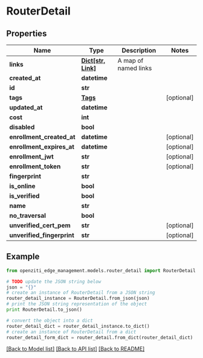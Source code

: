 # RouterDetail


## Properties
Name | Type | Description | Notes
------------ | ------------- | ------------- | -------------
**links** | [**Dict[str, Link]**](Link.md) | A map of named links | 
**created_at** | **datetime** |  | 
**id** | **str** |  | 
**tags** | [**Tags**](Tags.md) |  | [optional] 
**updated_at** | **datetime** |  | 
**cost** | **int** |  | 
**disabled** | **bool** |  | 
**enrollment_created_at** | **datetime** |  | [optional] 
**enrollment_expires_at** | **datetime** |  | [optional] 
**enrollment_jwt** | **str** |  | [optional] 
**enrollment_token** | **str** |  | [optional] 
**fingerprint** | **str** |  | 
**is_online** | **bool** |  | 
**is_verified** | **bool** |  | 
**name** | **str** |  | 
**no_traversal** | **bool** |  | 
**unverified_cert_pem** | **str** |  | [optional] 
**unverified_fingerprint** | **str** |  | [optional] 

## Example

```python
from openziti_edge_management.models.router_detail import RouterDetail

# TODO update the JSON string below
json = "{}"
# create an instance of RouterDetail from a JSON string
router_detail_instance = RouterDetail.from_json(json)
# print the JSON string representation of the object
print RouterDetail.to_json()

# convert the object into a dict
router_detail_dict = router_detail_instance.to_dict()
# create an instance of RouterDetail from a dict
router_detail_form_dict = router_detail.from_dict(router_detail_dict)
```
[[Back to Model list]](../README.md#documentation-for-models) [[Back to API list]](../README.md#documentation-for-api-endpoints) [[Back to README]](../README.md)


